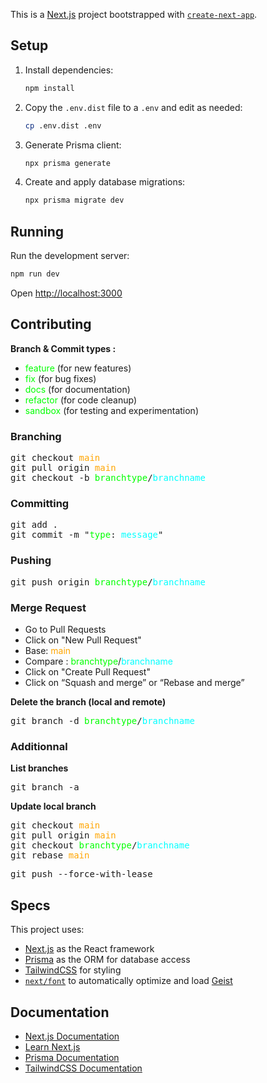 This is a [Next.js](https://nextjs.org) project bootstrapped with [
`create-next-app`](https://nextjs.org/docs/app/api-reference/cli/create-next-app).

## Setup

1. Install dependencies:
   ```bash
   npm install
   ```

2. Copy the `.env.dist` file to a `.env` and edit as needed:
   ```bash
   cp .env.dist .env
   ```

3. Generate Prisma client:
   ```bash
   npx prisma generate
   ```

4. Create and apply database migrations:
   ```bash
   npx prisma migrate dev
   ```

## Running

Run the development server:

```bash
npm run dev
```

Open [http://localhost:3000](http://localhost:3000)

## Contributing

**Branch & Commit types :**

- <span style="color: lime;">feature</span> (for new features)
- <span style="color: lime;">fix</span> (for bug fixes)
- <span style="color: lime;">docs</span> (for documentation)
- <span style="color: lime;">refactor</span> (for code cleanup)
- <span style="color: lime;">sandbox</span> (for testing and experimentation)

### Branching

<pre>
git checkout <span style="color: orange;">main</span>
git pull origin <span style="color: orange;">main</span>
git checkout -b <span style="color: lime;">branchtype</span>/<span style="color: cyan;">branchname</span>
</pre>

### Committing

<pre>
git add .
git commit -m "<span style="color: lime;">type</span>: <span style="color: cyan;">message</span>"
</pre>      

### Pushing

<pre>
git push origin <span style="color: lime;">branchtype</span>/<span style="color: cyan;">branchname</span>
</pre>  

### Merge Request

- Go to Pull Requests
- Click on "New Pull Request"
- Base: <span style="color: orange;">main</span>
- Compare : <span style="color: lime;">branchtype</span>/<span style="color: cyan;">branchname
- Click on "Create Pull Request"
- Click on “Squash and merge” or “Rebase and merge”

**Delete the branch (local and remote)**
<pre>git branch -d <span style="color: lime;">branchtype</span>/<span style="color: cyan;">branchname</span></pre>

### Additionnal

**List branches**
<pre>git branch -a</pre>

**Update local branch**
<pre>
git checkout <span style="color: orange;">main</span>
git pull origin <span style="color: orange;">main</span>
git checkout <span style="color: lime;">branchtype</span>/<span style="color: cyan;">branchname</span>
git rebase <span style="color: orange;">main</span>
</pre>

<pre>
git push --force-with-lease
</pre>

## Specs

This project uses:

- [Next.js](https://nextjs.org) as the React framework
- [Prisma](https://prisma.io) as the ORM for database access
- [TailwindCSS](https://tailwindcss.com) for styling
- [`next/font`](https://nextjs.org/docs/app/building-your-application/optimizing/fonts) to automatically optimize and
  load [Geist](https://vercel.com/font)

## Documentation

- [Next.js Documentation](https://nextjs.org/docs)
- [Learn Next.js](https://nextjs.org/learn)
- [Prisma Documentation](https://www.prisma.io/docs)
- [TailwindCSS Documentation](https://tailwindcss.com/docs)
